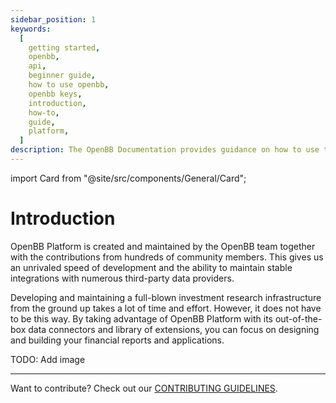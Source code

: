 ```yaml
---
sidebar_position: 1
keywords:
  [
    getting started,
    openbb,
    api,
    beginner guide,
    how to use openbb,
    openbb keys,
    introduction,
    how-to,
    guide,
    platform,
  ]
description: The OpenBB Documentation provides guidance on how to use the OpenBB Platform, an open source framework for making more informed decisions, faster.
---
```


import Card from "@site/src/components/General/Card";

# Introduction

OpenBB Platform is created and maintained by the OpenBB team together with the contributions from hundreds of community members. This gives us an unrivaled speed of development and the ability to maintain stable integrations with numerous third-party data providers.

Developing and maintaining a full-blown investment research infrastructure from the ground up takes a lot of time and effort. However, it does not have to be this way. By taking advantage of OpenBB Platform with its out-of-the-box data connectors and library of extensions, you can focus on designing and building your financial reports and applications.

TODO: Add image

---

Want to contribute? Check out our [CONTRIBUTING GUIDELINES](https://github.com/OpenBB-finance/OpenBBTerminal/blob/main/CONTRIBUTING.md).
